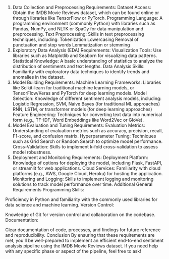 1. Data Collection and Preprocessing
Requirements:
Dataset Access:
Obtain the IMDB Movie Reviews dataset, which can be found online or through libraries like TensorFlow or PyTorch.
Programming Language:
A programming environment (commonly Python) with libraries such as Pandas, NumPy, and NLTK or SpaCy for data manipulation and preprocessing.
Text Preprocessing:
Skills in text preprocessing techniques, including:
Tokenization
Lowercasing
Removal of punctuation and stop words
Lemmatization or stemming
2. Exploratory Data Analysis (EDA)
Requirements:
Visualization Tools:
Use libraries such as Matplotlib and Seaborn for visualizing data patterns.
Statistical Knowledge:
A basic understanding of statistics to analyze the distribution of sentiments and text lengths.
Data Analysis Skills:
Familiarity with exploratory data techniques to identify trends and anomalies in the dataset.
3. Model Building
Requirements:
Machine Learning Frameworks:
Libraries like Scikit-learn for traditional machine learning models, or TensorFlow/Keras and PyTorch for deep learning models.
Model Selection:
Knowledge of different sentiment analysis models, including:
Logistic Regression, SVM, Naive Bayes (for traditional ML approaches)
RNN, LSTM, or transformer models (for deep learning approaches)
Feature Engineering:
Techniques for converting text data into numerical form (e.g., TF-IDF, Word Embeddings like Word2Vec or GloVe).
4. Model Evaluation and Tuning
Requirements:
Evaluation Metrics:
Understanding of evaluation metrics such as accuracy, precision, recall, F1-score, and confusion matrix.
Hyperparameter Tuning:
Techniques such as Grid Search or Random Search to optimize model performance.
Cross-Validation:
Skills to implement k-fold cross-validation to assess model robustness.
5. Deployment and Monitoring
Requirements:
Deployment Platform:
Knowledge of options for deploying the model, including Flask, FastAPI, or streamlit for web applications.
Cloud Services:
Familiarity with cloud platforms (e.g., AWS, Google Cloud, Heroku) for hosting the application.
Monitoring and Logging:
Skills to implement logging and monitoring solutions to track model performance over time.
Additional General Requirements
Programming Skills:

Proficiency in Python and familiarity with the commonly used libraries for data science and machine learning.
Version Control:

Knowledge of Git for version control and collaboration on the codebase.
Documentation:

Clear documentation of code, processes, and findings for future reference and reproducibility.
Conclusion
By ensuring that these requirements are met, you'll be well-prepared to implement an efficient end-to-end sentiment analysis pipeline using the IMDB Movie Reviews dataset. If you need help with any specific phase or aspect of the pipeline, feel free to ask!
